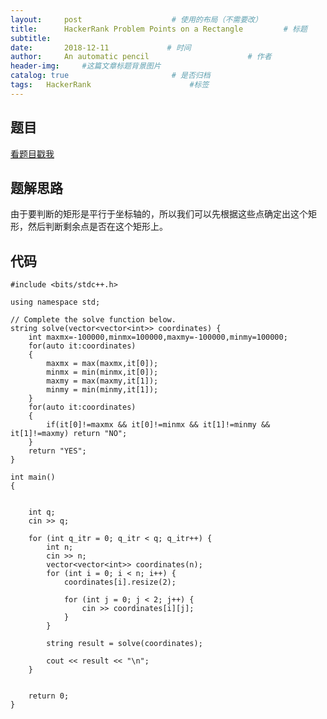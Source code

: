 ```yaml
---
layout:     post                    # 使用的布局（不需要改）
title:      HackerRank Problem Points on a Rectangle         # 标题 
subtitle:   
date:       2018-12-11             # 时间
author:     An automatic pencil                      # 作者
header-img:     #这篇文章标题背景图片
catalog: true                       # 是否归档
tags:   HackerRank                      #标签
---
```


## 题目

<a href='https://www.hackerrank.com/challenges/points-on-rectangle/problem'> 看题目戳我 </a>


## 题解思路
由于要判断的矩形是平行于坐标轴的，所以我们可以先根据这些点确定出这个矩形，然后判断剩余点是否在这个矩形上。

## 代码
    
    #include <bits/stdc++.h>

    using namespace std;

    // Complete the solve function below.
    string solve(vector<vector<int>> coordinates) {
        int maxmx=-100000,minmx=100000,maxmy=-100000,minmy=100000;
        for(auto it:coordinates)
        {
            maxmx = max(maxmx,it[0]);
            minmx = min(minmx,it[0]);
            maxmy = max(maxmy,it[1]);
            minmy = min(minmy,it[1]);
        }
        for(auto it:coordinates)
        {
            if(it[0]!=maxmx && it[0]!=minmx && it[1]!=minmy && it[1]!=maxmy) return "NO";
        }
        return "YES";
    }

    int main()
    {
        

        int q;
        cin >> q;

        for (int q_itr = 0; q_itr < q; q_itr++) {
            int n;
            cin >> n;
            vector<vector<int>> coordinates(n);
            for (int i = 0; i < n; i++) {
                coordinates[i].resize(2);

                for (int j = 0; j < 2; j++) {
                    cin >> coordinates[i][j];
                }
            }

            string result = solve(coordinates);

            cout << result << "\n";
        }


        return 0;
    }

